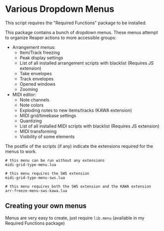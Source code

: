 # Various Dropdown Menus

This script requires the "Required Functions" package to be installed.

This package contains a bunch of dropdown menus. These menus attempt to organize Reaper actions to more accessible groups:

- Arrangement menus:
    - Item/Track freezing
    - Peak display settings
    - List of all installed arrangement scripts with blacklist (Requires JS extension)
    - Take envelopes
    - Track envelopes
    - Opened windows
    - Zooming
- MIDI editor:
    - Note channels
    - Note colors
    - Exploding notes to new items/tracks (KAWA extension)
    - MIDI grid/timebase settings
    - Quantizing
    - List of all installed MIDI scripts with blacklist (Requires JS extension)
    - MIDI transforming
    - Visibility of some elements

The postfix of the scripts (if any) indicate the extensions required for the menus to work.

```
# this menu can be run without any extensions
midi-grid-type-menu.lua

# this menu requires the SWS extension
midi-grid-type-menu-sws.lua

# this menu requires both the SWS extension and the KAWA extension
arr-freeze-menu-sws-kawa.lua
```

## Creating your own menus

Menus are very easy to create, just require `lib.menu` (available in my Required Functions package)



